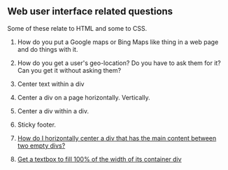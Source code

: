 ## Web user interface related questions

Some of these relate to HTML and some to CSS.

1. How do you put a Google maps or Bing Maps like thing in a web page and do things with it.

2. How do you get a user's geo-location? Do you have to ask them for it? Can you get it without asking them?

3. Center text within a div

4. Center a div on a page horizontally. Vertically.

5. Center a div within a div.

6. Sticky footer.

7. [How do I horizontally center a div that has the main content between two empty divs?](https://stackoverflow.com/q/47540255/303685)

8. [Get a textbox to fill 100% of the width of its container div](https://stackoverflow.com/q/47325134/303685)
